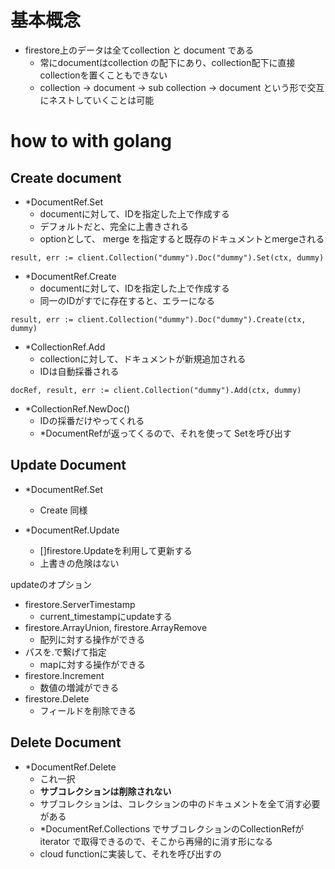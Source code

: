 
# 基本概念
- firestore上のデータは全てcollection と document である
  - 常にdocumentはcollection の配下にあり、collection配下に直接collectionを置くこともできない
  - collection → document → sub collection → document という形で交互にネストしていくことは可能


# how to with golang 
## Create document
- *DocumentRef.Set
    -  documentに対して、IDを指定した上で作成する
	- デフォルトだと、完全に上書きされる
	- optionとして、 merge を指定すると既存のドキュメントとmergeされる

```
result, err := client.Collection("dummy").Doc("dummy").Set(ctx, dummy)
```

- *DocumentRef.Create
    -  documentに対して、IDを指定した上で作成する
	- 同一のIDがすでに存在すると、エラーになる
```
result, err := client.Collection("dummy").Doc("dummy").Create(ctx, dummy)
```

- *CollectionRef.Add
  - collectionに対して、ドキュメントが新規追加される
  - IDは自動採番される

```
docRef, result, err := client.Collection("dummy").Add(ctx, dummy)
```

- *CollectionRef.NewDoc()
  - IDの採番だけやってくれる
  - *DocumentRefが返ってくるので、それを使って Setを呼び出す

## Update Document
- *DocumentRef.Set
	- Create 同様

- *DocumentRef.Update
  - []firestore.Updateを利用して更新する
  - 上書きの危険はない

updateのオプション
- firestore.ServerTimestamp
	- current_timestampにupdateする
- firestore.ArrayUnion, firestore.ArrayRemove
	- 配列に対する操作ができる
- パスを.で繋げて指定
	- mapに対する操作ができる
- firestore.Increment
	- 数値の増減ができる
- firestore.Delete
  -   フィールドを削除できる

## Delete Document
- *DocumentRef.Delete
	- これ一択
	- **サブコレクションは削除されない**
	- サブコレクションは、コレクションの中のドキュメントを全て消す必要がある
	- *DocumentRef.Collections でサブコレクションのCollectionRefがiterator で取得できるので、そこから再帰的に消す形になる
	- cloud functionに実装して、それを呼び出すの
<!--stackedit_data:
eyJoaXN0b3J5IjpbLTE4NDkxODYyNzcsLTE2MTQ2MTQ1MzgsLT
YyNzcxNTYxMCwxNTc1MzQxNTU5XX0=
-->